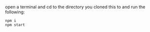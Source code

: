 open a terminal and cd to the directory you cloned this to and run the following:
```
npm i
npm start
```